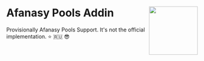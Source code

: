 # Afanasy Pools Addin <img src="https://github.com/laurence-trippen/Afanasy-Pools-Addin/blob/master/Preview/afpools.png" align="right" width="128">
Provisionally Afanasy Pools Support. It's not the official implementation. :star: :ru: :sunglasses:
